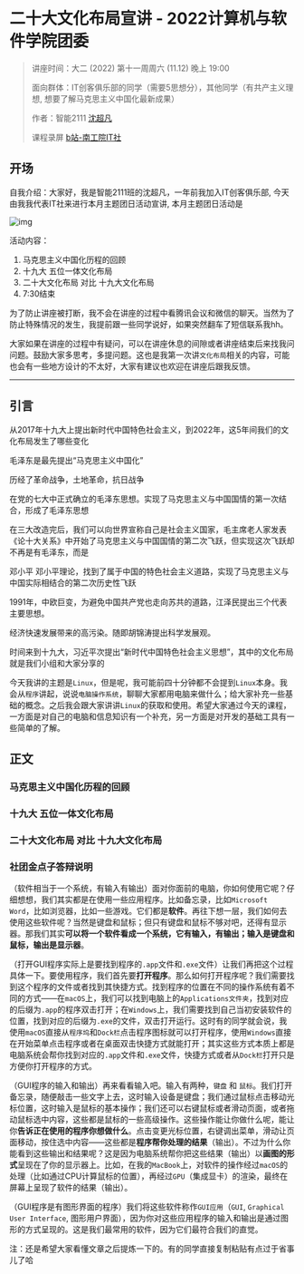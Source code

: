 # 二十大文化布局宣讲 - 2022计算机与软件学院团委

> 讲座时间：大二 (2022) 第十一周周六 (11.12) 晚上 19:00
>
> 面向群体：IT创客俱乐部的同学（需要5思想分），其他同学（有共产主义理想, 想要了解马克思主义中国化最新成果）
>
> 作者：智能2111 [沈超凡](https://github.com/jarrycf/)
>
> 课程录屏 [b站-南工院IT社](https://space.bilibili.com/1352921332)



## 开场

自我介绍：大家好，我是智能2111班的沈超凡，一年前我加入IT创客俱乐部, 今天由我我代表IT社来进行本月主题团日活动宣讲, 本月主题团日活动是



![img](/Users/jarrycf/Library/Mobile%20Documents/com~apple~CloudDocs/jarrycf.github.io/docs/LECTURE/App/media/(null)-20230607095542639.(null))

活动内容：

1. 马克思主义中国化历程的回顾
2. 十九大 五位一体文化布局
3. 二十大文化布局 对比 十九大文化布局
4. 7:30结束

为了防止讲座被打断，我不会在讲座的过程中看腾讯会议和微信的聊天。当然为了防止特殊情况的发生，我提前跟一些同学说好，如果突然翻车了短信联系我hh。

大家如果在讲座的过程中有疑问，可以在讲座休息的间隙或者讲座结束后来找我问问题。鼓励大家多思考，多提问题。这也是我第一次讲`文化布局`相关的内容，可能也会有一些地方设计的不太好，大家有建议也欢迎在讲座后跟我反馈。

- - -

## 引言

从2017年十九大上提出新时代中国特色社会主义，到2022年，这5年间我们的文化布局发生了哪些变化



毛泽东是最先提出“马克思主义中国化”

历经了革命战争，土地革命，抗日战争

在党的七大中正式确立的毛泽东思想。实现了马克思主义与中国国情的第一次结合，形成了毛泽东思想

在三大改造完后，我们可以向世界宣称自己是社会主义国家，毛主席老人家发表《论十大关系》中开始了马克思主义与中国国情的第二次飞跃，但实现这次飞跃却不再是有毛泽东，而是

邓小平
邓小平理论，找到了属于中国的特色社会主义道路，实现了马克思主义与中国实际相结合的第二次历史性飞跃

1991年，中欧巨变，为避免中国共产党也走向苏共的道路，江泽民提出三个代表主要思想。

经济快速发展带来的高污染。随即胡锦涛提出科学发展观。

时间来到十九大，习近平次提出“新时代中国特色社会主义思想”，其中的文化布局就是我们小组和大家分享的



今天我讲的主题是`Linux`，但是呢，我可能前四十分钟都不会提到`Linux`本身。我会从`程序`讲起，说说`电脑操作系统`，聊聊大家都用电脑来做什么；给大家补充一些基础的概念。之后我会跟大家讲讲`Linux`的获取和使用。希望大家通过今天的课程，一方面是对自己的电脑和信息知识有一个补充，另一方面是对开发的基础工具有一些简单的了解。

## 正文

### 马克思主义中国化历程的回顾 

### 十九大 五位一体文化布局

### 二十大文化布局 对比 十九大文化布局

### 社团金点子答辩说明


（软件相当于一个系统，有输入有输出）面对你面前的电脑，你如何使用它呢？仔细想想，我们其实都是在使用一些应用程序。比如备忘录，比如`Microsoft Word`，比如浏览器，比如一些游戏。它们都是**软件**。再往下想一层，我们如何去使用这些软件呢？当然是键盘和鼠标；但只有键盘和鼠标不够对吧，还得有显示器。那我们其实**可以将一个软件看成一个系统，它有输入，有输出；输入是键盘和鼠标，输出是显示器**。

（打开GUI程序实际上是要找到程序的`.app`文件和`.exe`文件）让我们再把这个过程具体一下。要使用程序，我们首先要**打开程序**。那么如何打开程序呢？我们需要找到这个程序的文件或者找到其快捷方式。找到程序的位置在不同的操作系统有着不同的方式——在`macOS`上，我们可以找到电脑上的`Applications文件夹`，找到对应的后缀为`.app`的程序双击打开；在`Windows`上，我们需要找到自己当初安装软件的位置，找到对应的后缀为`.exe`的文件，双击打开运行。这时有的同学就会说，我使用`macOS`直接从`程序坞`和`Dock栏`点击程序图标就可以打开程序，使用`Windows`直接在开始菜单点击程序或者在桌面双击快捷方式就能打开；其实这些方式本质上都是电脑系统会帮你找到对应的`.app`文件和`.exe`文件，快捷方式或者从`Dock栏`打开只是方便你打开程序的方式。

（GUI程序的输入和输出）再来看看输入吧。输入有两种，`键盘` 和 `鼠标`。我们打开备忘录，随便敲击一些文字上去，这时输入设备是键盘；我们通过鼠标点击移动光标位置，这时输入是鼠标的基本操作；我们还可以右键鼠标或者滑动页面，或者拖动鼠标选中内容，这些都是鼠标的一些高级操作。这些操作能让你做什么呢，能让你**告诉正在使用的程序你想做什么**。点击变更光标位置，右键调出菜单，滑动让页面移动，按住选中内容——这些都是**程序帮你处理的结果**（输出）。不过为什么你能看到这些输出和结果呢？这是因为电脑系统帮你把这些结果（输出）以**画图的形式**呈现在了你的显示器上。比如，在我的`MacBook`上，对软件的操作经过`macOS`的处理（比如通过CPU计算鼠标的位置），再经过`GPU`（集成显卡）的渲染，最终在屏幕上呈现了软件的结果（输出）。

（GUI程序是有图形界面的程序）我们将这些软件称作`GUI应用`（`GUI`, `Graphical User Interface`, 图形用户界面），因为你对这些应用程序的输入和输出是通过图形的方式呈现的。这是我们最常用的软件，因为它们最符合我们的直觉。







注：还是希望大家看懂文章之后提炼一下的。有的同学直接复制粘贴有点过于省事儿了哈
